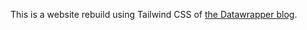 This is a website rebuild using Tailwind CSS of [the Datawrapper blog](https://blog.datawrapper.de/).
